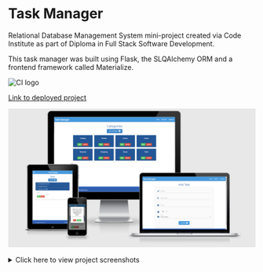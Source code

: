 # Task Manager

Relational Database Management System mini-project created via Code Institute as part of Diploma in Full Stack Software Development. 

This task manager was built using Flask, the SLQAlchemy ORM and a frontend framework called Materialize.


![CI logo](https://codeinstitute.s3.amazonaws.com/fullstack/ci_logo_small.png)

[Link to deployed project](http://task-manager--flask-sqlalchemy.herokuapp.com/)

![Project mockup](assets/images/flask-sqlalchemy-project-am-i-responsive.png)


<details><summary>Click here to view project screenshots</summary>

![Screenshot](assets/images/flask-sqlalchemy-project-screenshot.png)
![Screenshot-2](assets/images/flask-sqlalchemy-project-screenshott2.png)
![Screenshot-3](assets/images/flask-sqlalchemy-project-screenshot3.png)
![Screenshot-4](assets/images/flask-sqlalchemy-project-screenshot4.png)

</details>
